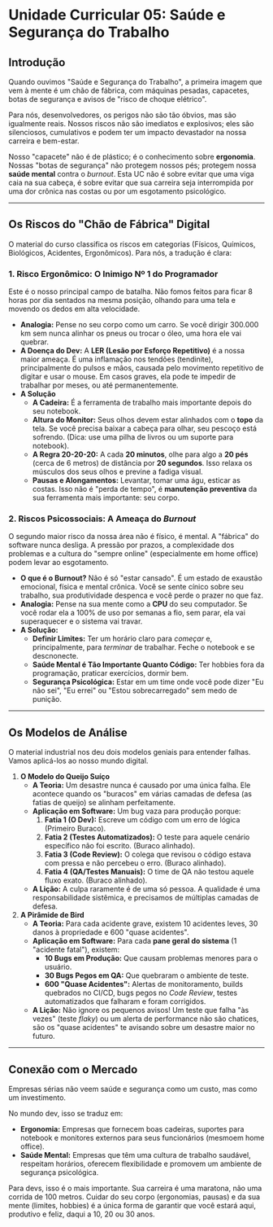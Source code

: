 # Unidade Curricular 05: Saúde e Segurança do Trabalho

## Introdução

Quando ouvimos "Saúde e Segurança do Trabalho", a primeira imagem que vem à mente é um chão de fábrica, com máquinas pesadas, capacetes, botas de segurança e avisos de "risco de choque elétrico".

Para nós, desenvolvedores, os perigos não são tão óbvios, mas são igualmente reais. Nossos riscos não são imediatos e explosivos; eles são silenciosos, cumulativos e podem ter um impacto devastador na nossa carreira e bem-estar.

Nosso "capacete" não é de plástico; é o conhecimento sobre **ergonomia**. Nossas "botas de segurança" não protegem nossos pés; protegem nossa **saúde mental** contra o *burnout*. Esta UC não é sobre evitar que uma viga caia na sua cabeça, é sobre evitar que sua carreira seja interrompida por uma dor crônica nas costas ou por um esgotamento psicológico.

---

## Os Riscos do "Chão de Fábrica" Digital

O material do curso classifica os riscos em categorias (Físicos, Químicos, Biológicos, Acidentes, Ergonômicos). Para nós, a tradução é clara:

### 1. Risco Ergonômico: O Inimigo Nº 1 do Programador

Este é o nosso principal campo de batalha. Não fomos feitos para ficar 8 horas por dia sentados na mesma posição, olhando para uma tela e movendo os dedos em alta velocidade.

- **Analogia:** Pense no seu corpo como um carro. Se você dirigir 300.000 km sem nunca alinhar os pneus ou trocar o óleo, uma hora ele vai quebrar.
- **A Doença do Dev:** A **LER (Lesão por Esforço Repetitivo)** é a nossa maior ameaça. É uma inflamação nos tendões (tendinite), principalmente do pulsos e mãos, causada pelo movimento repetitivo de digitar e usar o mouse. Em casos graves, ela pode te impedir de trabalhar por meses, ou até permanentemente.
- **A Solução**
    - **A Cadeira:** É a ferramenta de trabalho mais importante depois do seu notebook.
    - **Altura do Monitor:** Seus olhos devem estar alinhados com o **topo** da tela. Se você precisa baixar a cabeça para olhar, seu pescoço está sofrendo. (Dica: use uma pilha de livros ou um suporte para notebook).
    - **A Regra 20-20-20:** A cada **20 minutos**, olhe para algo a **20 pés** (cerca de 6 metros) de distância por **20 segundos**. Isso relaxa os músculos dos seus olhos e previne a fadiga visual.
    - **Pausas e Alongamentos:** Levantar, tomar uma águ, esticar as costas. Isso não é "perda de tempo", é **manutenção preventiva** da sua ferramenta mais importante: seu corpo.

### 2. Riscos Psicossociais: A Ameaça do *Burnout*

O segundo maior risco da nossa área não é físico, é mental. A "fábrica" do software nunca desliga. A pressão por prazos, a complexidade dos problemas e a cultura do "sempre online" (especialmente em home office) podem levar ao esgotamento.

- **O que é o Burnout?** Não é só "estar cansado". É um estado de exaustão emocional, física e mental crônica. Você se sente cínico sobre seu trabalho, sua produtividade despenca e você perde o prazer no que faz.
- **Analogia:** Pense na sua mente como a **CPU** do seu computador. Se você rodar ela a 100% de uso por semanas a fio, sem parar, ela vai superaquecer e o sistema vai travar.
- **A Solução:**
    - **Definir Limites:** Ter um horário claro para *começar* e, principalmente, para *terminar* de trabalhar. Feche o notebook e se descnonecte.
    - **Saúde Mental é Tão Importante Quanto Código:** Ter hobbies fora da programação, praticar exercícios, dormir bem.
    - **Segurança Psicológica:** Estar em um time onde você pode dizer "Eu não sei", "Eu errei" ou "Estou sobrecarregado" sem medo de punição.

---

## Os Modelos de Análise

O material industrial nos deu dois modelos geniais para entender falhas. Vamos aplicá-los ao nosso mundo digital.

1. **O Modelo do Queijo Suíço**
    - **A Teoria:** Um desastre nunca é causado por uma única falha. Ele acontece quando os "buracos" em várias camadas de defesa (as fatias de queijo) se alinham perfeitamente.
    - **Aplicação em Software:** Um bug vaza para produção porque:
        1. **Fatia 1 (O Dev):** Escreve um código com um erro de lógica (Primeiro Buraco).
        2. **Fatia 2 (Testes Automatizados):** O teste para aquele cenário específico não foi escrito. (Buraco alinhado).
        3. **Fatia 3 (Code Review):** O colega que revisou o código estava com pressa e não percebeu o erro. (Buraco alinhado).
        4. **Fatia 4 (QA/Testes Manuais):** O time de QA não testou aquele fluxo exato. (Buraco alinhado).
    - **A Lição:** A culpa raramente é de uma só pessoa. A qualidade é uma responsabilidade sistêmica, e precisamos de múltiplas camadas de defesa.
2. **A Pirâmide de Bird**
    - **A Teoria:** Para cada acidente grave, existem 10 acidentes leves, 30 danos à propriedade e 600 "quase acidentes".
    - **Aplicação em Software:** Para cada **pane geral do sistema** (1 "acidente fatal"), existem:
        - **10 Bugs em Produção:** Que causam problemas menores para o usuário.
        - **30 Bugs Pegos em QA:** Que quebraram o ambiente de teste.
        - **600 "Quase Acidentes":** Alertas de monitoramento, builds quebrados no CI/CD, bugs pegos no *Code Review*, testes automatizados que falharam e foram corrigidos.
    - **A Lição:** Não ignore os pequenos avisos! Um teste que falha "às vezes" (teste *flaky*) ou um alerta de performance não são chatices, são os "quase acidentes" te avisando sobre um desastre maior no futuro.

---

## Conexão com o Mercado

Empresas sérias não veem saúde e segurança como um custo, mas como um investimento.

No mundo dev, isso se traduz em:

- **Ergonomia:** Empresas que fornecem boas cadeiras, suportes para notebook e monitores externos para seus funcionários (mesmoem home office).
- **Saúde Mental:** Empresas que têm uma cultura de trabalho saudável, respeitam horários, oferecem flexibilidade e promovem um ambiente de segurança psicológica.

Para devs, isso é o mais importante. Sua carreira é uma maratona, não uma corrida de 100 metros. Cuidar do seu corpo (ergonomias, pausas) e da sua mente (limites, hobbies) é a única forma de garantir que você estará aqui, produtivo e feliz, daqui a 10, 20 ou 30 anos.
